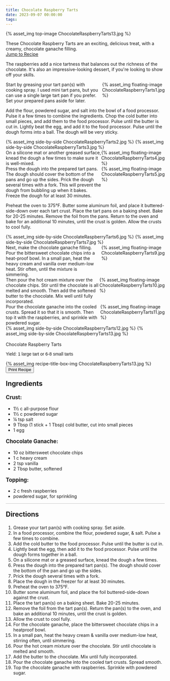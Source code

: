 ```yaml
---
title: Chocolate Raspberry Tarts
date: 2023-09-07 00:00:00
tags:
---
```


{% asset_img top-image ChocolateRaspberryTarts13.jpg %}
<div class="post-body">
These Chocolate Raspberry Tarts are an exciting, delicious treat, with a creamy, chocolate ganache filling. 

<br>
<!--more-->

<a class="jump-to-recipe-btn" href="#recipejump"> 
    Jump to Recipe
</a>

The raspberries add a nice tartness that balances out the richness of the chocolate. It's also an impressive-looking dessert, if you're looking to show off your skills. 

<div style="display:flex;">
Start by greasing your tart pan(s) with cooking spray. I used mini tart pans, but you can use a single large tart pan if you prefer. Set your prepared pans aside for later.
<div>
    {% asset_img floating-image ChocolateRaspberryTarts1.jpg %}
</div>
</div>

Add the flour, powdered sugar, and salt into the bowl of a food processor. Pulse it a few times to combine the ingredients. Chop the cold butter into small pieces, and add them to the food processor. Pulse until the butter is cut in. 
Lightly beat the egg, and add it to the food processor. Pulse until the dough forms into a ball. The dough will be very sticky. 
<div style="display:flex;">
    {% asset_img side-by-side ChocolateRaspberryTarts2.jpg %}
    {% asset_img side-by-side ChocolateRaspberryTarts3.jpg %}
</div>

<div style="display:flex;">
On a silicone mat or another greased surface, knead the dough a few times to make sure it is well-mixed. 
<div>
    {% asset_img floating-image ChocolateRaspberryTarts4.jpg %}
</div>
</div>

<div style="display:flex;">
Press the dough into the prepared tart pans. The dough should cover the bottom of the pans and go up the sides. Prick the dough several times with a fork. This will prevent the dough from bubbling up when it bakes. Freeze the dough for at least 30 minutes. 
<div>
    {% asset_img floating-image ChocolateRaspberryTarts5.jpg %}
</div>
</div>

Preheat the oven to 375°F. Butter some aluminum foil, and place it buttered-side-down over each tart crust. Place the tart pans on a baking sheet. Bake for 20-25 minutes. 
Remove the foil from the pans. Return to the oven and bake for an additional 10 minutes, until the crust is golden. Allow the crusts to cool fully. 
<div style="display:flex;">
    {% asset_img side-by-side ChocolateRaspberryTarts6.jpg %}
    {% asset_img side-by-side ChocolateRaspberryTarts7.jpg %}
</div>

<div style="display:flex;">
Next, make the chocolate ganache filling. Pour the bittersweet chocolate chips into a heat-proof bowl. 
In a small pan, heat the heavy cream and vanilla over medium-low heat. Stir often, until the mixture is simmering. 
<div>
    {% asset_img floating-image ChocolateRaspberryTarts9.jpg %}
</div>
</div>

<div style="display:flex;">
Then pour the hot cream mixture over the chocolate chips. Stir until the chocolate is all melted and smooth. Then add the softened butter to the chocolate. Mix well until fully incorporated. 
<div>
    {% asset_img floating-image ChocolateRaspberryTarts10.jpg %}
</div>
</div>

<div style="display:flex;">
Pour the chocolate ganache into the cooled crusts. Spread it so that it is smooth. Then top it with the raspberries, and sprinkle with powdered sugar. 
<div>
    {% asset_img floating-image ChocolateRaspberryTarts11.jpg %}
</div>
</div>

<div style="display:flex;">
    {% asset_img side-by-side ChocolateRaspberryTarts12.jpg %}
    {% asset_img side-by-side ChocolateRaspberryTarts13.jpg %}
</div>

<br>
</div>

<div id="recipejump"></div>
<div id="recipe">
    <div class="recipe-box">
        <div class="recipe-title-box">
            <div>
                <div class="recipe-title-box-title">
                    <div class="recipe-title-box-header">Chocolate Raspberry Tarts</div>
                </div>
                <p class="recipe-title-box-title" style="font-family: Arial;">Yield: 1 large tart or 6-8 small tarts</p>
            </div>
            {% asset_img recipe-title-box-img ChocolateRaspberryTarts13.jpg %}
            <button class="print-recipe"
                    type="button"
                    onclick="printDIV('recipe')" >
                Print Recipe
            </button>
        </div>
        <p style="font-size:150%;"><b>Ingredients</b></p>
        <p style="font-size:120%;"><b>Crust:</b></p>
        <ul class="post-body">
                <li>1½ c all-purpose flour</li>
                <li>1½ c powdered sugar</li>
                <li>¼ tsp salt</li>
                <li>9 Tbsp (1 stick + 1 Tbsp) cold butter, cut into small pieces</li>
                <li>1 egg</li>
        </ul>
        <p style="font-size:120%;"><b>Chocolate Ganache:</b></p>
        <ul class="post-body">
                <li>10 oz bittersweet chocolate chips</li>
                <li>1 c heavy cream</li>
                <li>2 tsp vanilla</li>
                <li>2 Tbsp butter, softened</li>
        </ul>
        <p style="font-size:120%;"><b>Topping:</b></p>
        <ul class="post-body">
                <li>2 c fresh raspberries</li>
                <li>powdered sugar, for sprinkling</li>
        </ul>
        <hr style="height:1px;background-color:rgb(189, 189, 189) ">
        <p style="font-size:150%;"><b>Directions</b></p>
        <ol class="post-body">
            <li>Grease your tart pan(s) with cooking spray. Set aside.
            <li>In a food processor, combine the flour, powdered sugar, & salt. Pulse a few times to combine.</li>
            <li>Add the cold butter to the food processor. Pulse until the butter is cut in.</li>
            <li>Lightly beat the egg, then add it to the food processor. Pulse until the dough forms together in a ball.</li>
            <li>On a silicone mat or a greased surface, knead the dough a few times.</li>
            <li>Press the dough into the prepared tart pan(s). The dough should cover the bottom of the pan and go up the sides.</li>
            <li>Prick the dough several times with a fork.</li>
            <li>Place the dough in the freezer for at least 30 minutes.</li>
            <li>Preheat the oven to 375°F.</li>
            <li>Butter some aluminum foil, and place the foil buttered-side-down against the crust.</li>
            <li>Place the tart pan(s) on a baking sheet. Bake 20-25 minutes.</li>
            <li>Remove the foil from the tart pan(s). Return the pan(s) to the oven, and bake an additional 10 minutes, until the crust is golden.</li>
            <li>Allow the crust to cool fully.</li>
            <li>For the chocolate ganache, place the bittersweet chocolate chips in a heatproof bowl.</li>
            <li>In a small pan, heat the heavy cream & vanilla over medium-low heat, stirring often, until simmering.</li>
            <li>Pour the hot cream mixture over the chocolate. Stir until chocolate is melted and smooth.</li>
            <li>Add the butter to the chocolate. Mix until fully incorporated.</li>
            <li>Pour the chocolate ganache into the cooled tart crusts. Spread smooth.</li>
            <li>Top the chocolate ganache with raspberries. Sprinkle with powdered sugar.</li>
        </ol> 
    </div>
</div>

<br>
